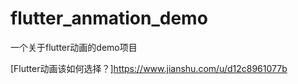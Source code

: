 <!--
 * @Description: 
 * @Author: zhubiao
 * @Date: 2022-03-14 15:49:03
-->
# flutter_anmation_demo

一个关于flutter动画的demo项目


[Flutter动画该如何选择？]https://www.jianshu.com/u/d12c8961077b

